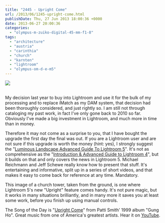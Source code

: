 ```yaml
---
title: "2445 - Upright Come"
url: /2013/06/1245-upright-come.html
publishDate: Thu, 27 Jun 2013 18:00:36 +0000
date: 2013-06-27 20:00:36
categories: 
  - "olympus-m-zuiko-digital-45-mm-f1-8"
tags: 
  - "architecture"
  - "austria"
  - "carinthia"
  - "church"
  - "karnten"
  - "lightroom"
  - "olympus-om-d-e-m5"
---
```

<div class="container">
<div class="center"><a target="_blank" href="https://d25zfm9zpd7gm5.cloudfront.net/1200x1200/2013/20130621_171248_lr.jpg"><img src="https://d25zfm9zpd7gm5.cloudfront.net/0600x0600/2013/20130621_171248_lr.jpg" /></a></div>
</div>
<br />

My decision last year to buy into Lightroom and use it for the bulk of my processing and to replace iMatch as my DAM system, that decision had been thoroughly considered, and just rightly so. I am still not through cataloging my past work, in fact I've only gone back to 2010 so far. Obviously I've made a big investment in Lightroom, and much more in time than in money.

Therefore it may not come as a surprise to you, that I have bought the upgrade the first day the final was out. If you are a Lightroom user and are not sure if this upgrade is worth the money (hint: yes), I strongly suggest the "<a href="http://store.luminous-landscape.com/zencart/index.php?main_page=product_info&cPath=2&products_id=292" target="_blank">Luminous Landscape Advanced Guide To Lightroom 5</a>". It's not as comprehensive as the "<a href="http://store.luminous-landscape.com/zencart/index.php?main_page=product_info&cPath=2&products_id=286" target="_blank">Introduction &amp; Advanced Guide to Lightroom 4</a>", but it builds on that and only covers the news in Lightroom 5. Michael Reichmann and Jeff Schewe really know how to present that stuff. It's entertaining and informative, split up in a series of short videos, and that makes it easy to come back for reference at any time. Mandatory.

 This image of a church tower, taken from the ground, is one where Lightroom 5's new "Upright" feature comes handy. It's not pure magic, but it works in many situations brilliantly, and in many more it saves you at least some work, before you finish up using manual controls.

The Song of the Day is "<a href="http://www.lyricsmode.com/lyrics/p/patti_smith/upright_come.html" target="_blank">Upright Come</a>" from Patti Smith' 1999 album "Gung Ho". Great music from one of America's greatest artists. Hear it on <a href="http://www.youtube.com/watch?v=RDrRW8F5Wd8" target="_blank">YouTube</a>.
